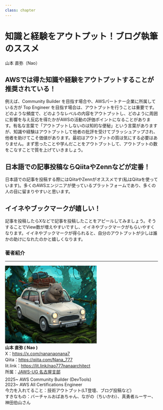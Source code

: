 ```yaml
---
class: chapter
---
```


# 知識と経験をアウトプット！ブログ執筆のススメ

<div class="flush-right">
山本 直弥（Nao）
</div>


## AWSでは得た知識や経験をアウトプットすることが推奨されている！
例えば、Community Builder を目指す場合や、AWSパートナー企業に所属している方が Top Engineer を目指す場合は、アウトプットを行うことは重要です。どのような頻度で、どのようなレベルの内容をアウトプットし、どのように周囲に影響を与え反応を得たかがAWSの活動の評価ポイントになることがあります。有名な言葉で「アウトプットしないのは知的な便秘」という言葉がありますが、知識や経験はアウトプットして他者の批評を受けてブラッシュアップされ、他者を助けてこそ価値があります。最初はアウトプットの質は気にする必要はありません。まず思ったことや学んだことをアウトプットして、アウトプットの数をこなすことで質を上げていきましょう。

## 日本語での記事投稿ならQiitaやZennなどが定番！
日本語での記事を投稿する際にはQiitaやZennがオススメです(私はQiitaを使っています)。多くのAWSエンジニアが使っているプラットフォームであり、多くの人の目に留まりやすいと思います。

## イイネやブックマークが嬉しい！
記事を投稿したらXなどで記事を投稿したことをアピールしてみましょう。そうすることでView数が増えやすいですし、イイネやブックマークがもらいやすくなります。イイネやブックマークが得られると、自分のアウトプットが少しは誰かの助けになれたのかと嬉しくなります。




### 著者紹介

---

<div class="author-profile">
    <img src="images/naosan.jpg" width="60%">
    <div>
        <div>
            <b>山本 直弥 ( Nao )</b></br> 
            X：<a href="https://x.com/nananaonana7">https://x.com/nananaonana7</a></br> 
            Qiita：<a href="https://qiita.com/Nana_777">https://qiita.com/Nana_777</a></br> 
            lit.link：<a href="https://qiita.com/Nana_777">https://lit.link/nao777nanaarchitect</a></br> 
            所属：<a href="https://jawsug-nagoya.connpass.com/">JAWS-UG 名古屋支部</a>
        </div>
    </div>
</div>
<p style="margin-top: 0.5em; margin-bottom: 2em;">
2025~ AWS Community Builder (DevTools) </br> 
2023~ AWS All Certifications Engineer </br> 
今力を入れてること：技術アウトプット(LT登壇、ブログ投稿など) </br> 
すきなもの：バーチャルおばあちゃん、ながの（ちいかわ）、真勇者ルーサー、神田伯山さん </br> 
</p>